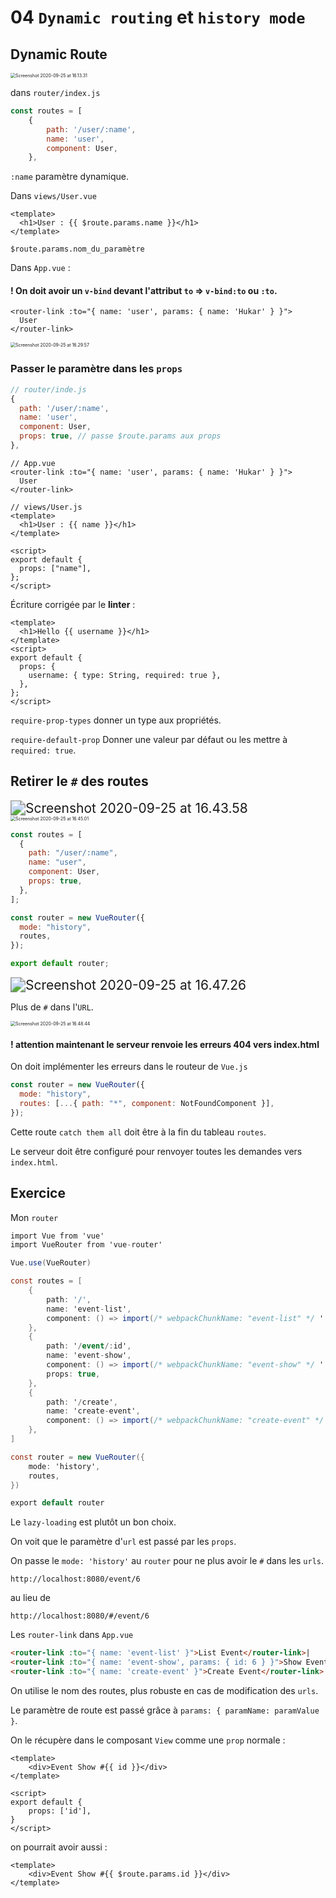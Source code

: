 # 04 `Dynamic routing` et `history mode`

## Dynamic Route

<img src="assets/Screenshot2020-09-25at16.13.31.png" alt="Screenshot 2020-09-25 at 16.13.31" style="zoom: 50%;" />

dans `router/index.js`

```js
const routes = [
    {
        path: '/user/:name',
        name: 'user',
        component: User,
    },
```

`:name` paramètre dynamique.

Dans `views/User.vue`

```vue
<template>
  <h1>User : {{ $route.params.name }}</h1>
</template>
```

`$route.params.nom_du_paramètre`

Dans `App.vue` :

#### ! On doit avoir un `v-bind` devant l'attribut `to` => `v-bind:to` ou `:to`.

```vue
<router-link :to="{ name: 'user', params: { name: 'Hukar' } }">
  User
</router-link>
```

<img src="assets/Screenshot2020-09-25at16.29.57.png" alt="Screenshot 2020-09-25 at 16.29.57" style="zoom:50%;" />

### Passer le paramètre dans les `props`

```js
// router/inde.js
{
  path: '/user/:name',
  name: 'user',
  component: User,
  props: true, // passe $route.params aux props
},
```

```vue
// App.vue
<router-link :to="{ name: 'user', params: { name: 'Hukar' } }">
  User
</router-link>
```

```vue
// views/User.js
<template>
  <h1>User : {{ name }}</h1>
</template>

<script>
export default {
  props: ["name"],
};
</script>
```

Écriture corrigée par le **linter** :

```vue
<template>
  <h1>Hello {{ username }}</h1>
</template>
<script>
export default {
  props: {
    username: { type: String, required: true },
  },
};
</script>
```

`require-prop-types` donner un type aux propriétés.

`require-default-prop` Donner une valeur par défaut ou les mettre à `required: true`.

## Retirer le `#` des routes

<img src="assets/Screenshot2020-09-25at16.43.58.png" alt="Screenshot 2020-09-25 at 16.43.58" style="zoom:150%;" />

<img src="assets/Screenshot2020-09-25at16.45.01.png" alt="Screenshot 2020-09-25 at 16.45.01" style="zoom:50%;" />

```js
const routes = [
  {
    path: "/user/:name",
    name: "user",
    component: User,
    props: true,
  },
];

const router = new VueRouter({
  mode: "history",
  routes,
});

export default router;
```

<img src="assets/Screenshot2020-09-25at16.47.26.png" alt="Screenshot 2020-09-25 at 16.47.26" style="zoom:150%;" />

Plus de `#` dans l'`URL`.

<img src="assets/Screenshot2020-09-25at16.48.44.png" alt="Screenshot 2020-09-25 at 16.48.44" style="zoom:50%;" />

#### ! attention maintenant le serveur renvoie les erreurs 404 vers index.html

On doit implémenter les erreurs dans le routeur de `Vue.js`

```js
const router = new VueRouter({
  mode: "history",
  routes: [...{ path: "*", component: NotFoundComponent }],
});
```

Cette route `catch them all` doit être à la fin du tableau `routes`.

Le serveur doit être configuré pour renvoyer toutes les demandes vers `index.html`.



## Exercice

Mon `router`

```cs
import Vue from 'vue'
import VueRouter from 'vue-router'

Vue.use(VueRouter)

const routes = [
    {
        path: '/',
        name: 'event-list',
        component: () => import(/* webpackChunkName: "event-list" */ '../views/EventList.vue'),
    },
    {
        path: '/event/:id',
        name: 'event-show',
        component: () => import(/* webpackChunkName: "event-show" */ '../views/EventShow.vue'),
        props: true,
    },
    {
        path: '/create',
        name: 'create-event',
        component: () => import(/* webpackChunkName: "create-event" */ '../views/CreateEvent.vue'),
    },
]

const router = new VueRouter({
    mode: 'history',
    routes,
})

export default router

```

Le `lazy-loading` est plutôt un bon choix.

On voit que le paramètre d'`url` est passé par les `props`.

On passe le `mode: 'history'` au `router` pour ne plus avoir le `#` dans les `urls`.

```
http://localhost:8080/event/6
```

au lieu de 

```
http://localhost:8080/#/event/6
```



Les `router-link` dans `App.vue`

```html
<router-link :to="{ name: 'event-list' }">List Event</router-link>|
<router-link :to="{ name: 'event-show', params: { id: 6 } }">Show Event</router-link> |
<router-link :to="{ name: 'create-event' }">Create Event</router-link>
```

On utilise le nom des routes, plus robuste en cas de modification des `urls`.

Le paramètre de route est passé grâce à `params: { paramName: paramValue }`.

On le récupère dans le composant `View` comme une `prop` normale :

```vue
<template>
    <div>Event Show #{{ id }}</div>
</template>

<script>
export default {
    props: ['id'],
}
</script>
```

on pourrait avoir aussi :

```vue
<template>
    <div>Event Show #{{ $route.params.id }}</div>
</template>
```

